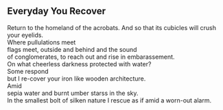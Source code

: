 Everyday You Recover
--------------------
Return to the homeland of the acrobats. And so that its cubicles will crush your eyelids.  
Where pullulations meet  
flags meet, outside and behind and the sound  
of conglomerates, to reach out and rise in embarassement.  
On what cheerless darkness protected with water?  
Some respond  
but I re-cover your iron like wooden architecture.  
Amid  
sepia water and burnt umber starss in the sky.  
In the smallest bolt of silken nature I rescue as if amid a worn-out alarm.  

